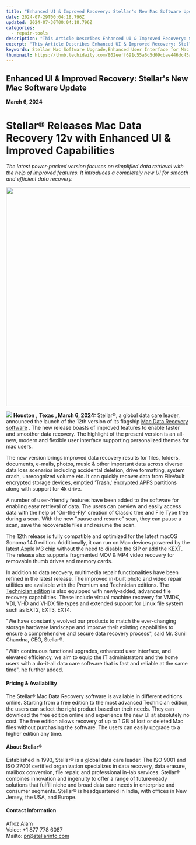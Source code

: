 ```yaml
---
title: "Enhanced UI & Improved Recovery: Stellar's New Mac Software Update"
date: 2024-07-29T00:04:18.796Z
updated: 2024-07-30T00:04:18.796Z
categories:
  - repair-tools
description: "This Article Describes Enhanced UI & Improved Recovery: Stellar's New Mac Software Update"
excerpt: "This Article Describes Enhanced UI & Improved Recovery: Stellar's New Mac Software Update"
keywords: Stellar Mac Software Upgrade,Enhanced User Interface for Mac Applications,Stellar Software Recovery Features,Mac App UI Enhancement Tips,Improved Recovery Options in Stellar Updates,Stellar Software Interface Redesign,Latest Mac UI Improvements by Stellar
thumbnail: https://thmb.techidaily.com/802eeff691c55a6d5d09cbae446dc45a39ed24ae91160c0e7074f7929a9448f1.jpg
---
```


## Enhanced UI & Improved Recovery: Stellar's New Mac Software Update

**March 6, 2024**

# **Stellar® Releases Mac Data Recovery 12v with Enhanced UI & Improved Capabilities**

 _The latest power-packed version focuses on simplified data retrieval with the help of improved features. It introduces a completely new UI for smooth and efficient data recovery._

<!-- affiliate ads begin -->
<a href="https://appsumo.8odi.net/c/5597632/2082541/7443" target="_top" id="2082541"><img src="//a.impactradius-go.com/display-ad/7443-2082541" border="0" alt="" width="1200" height="600"/></a><img height="0" width="0" src="https://appsumo.8odi.net/i/5597632/2082541/7443" style="position:absolute;visibility:hidden;" border="0" />
<!-- affiliate ads end -->
![](https://www.stellarinfo.com/image/boxshot/Stellar-Data-Recovery-Professional-for-Windows.png) **Houston** **,** **Texas** **, March 6, 2024:** Stellar®, a global data care leader, announced the launch of the 12th version of its flagship [Mac Data Recovery software](https://tools.techidaily.com/stellardata-recovery/buy-now/) . The new release boasts of improved features to enable faster and smoother data recovery. The highlight of the present version is an all-new, modern and flexible user interface supporting personalized themes for mac users.

 The new version brings improved data recovery results for files, folders, documents, e-mails, photos, music & other important data across diverse data loss scenarios including accidental deletion, drive formatting, system crash, unrecognized volume etc. It can quickly recover data from FileVault encrypted storage devices, emptied 'Trash,' encrypted APFS partitions along with support for 4k drive.

 A number of user-friendly features have been added to the software for enabling easy retrieval of data. The users can preview and easily access data with the help of 'On-the-Fly' creation of Classic tree and File Type tree during a scan. With the new "pause and resume" scan, they can pause a scan, save the recoverable files and resume the scan.

 The 12th release is fully compatible and optimized for the latest macOS Sonoma 14.0 edition. Additionally, it can run on Mac devices powered by the latest Apple M3 chip without the need to disable the SIP or add the KEXT. The release also supports fragmented MOV & MP4 video recovery for removable thumb drives and memory cards.

 In addition to data recovery, multimedia repair functionalities have been refined in the latest release. The improved in-built photo and video repair utilities are available with the Premium and Technician editions. The [Technician edition](https://tools.techidaily.com/stellardata-recovery/buy-now/) is also equipped with newly-added, advanced file recovery capabilities. These include virtual machine recovery for VMDK, VDI, VHD and VHDX file types and extended support for Linux file system such as EXT2, EXT3, EXT4.

 "We have constantly evolved our products to match the ever-changing storage hardware landscape and improve their existing capabilities to ensure a comprehensive and secure data recovery process", said Mr. Sunil Chandna, CEO, Stellar®.

 "With continuous functional upgrades, enhanced user interface, and elevated efficiency, we aim to equip the IT administrators and the home users with a do-it-all data care software that is fast and reliable at the same time", he further added.

#### Pricing & Availability

 The Stellar® Mac Data Recovery software is available in different editions online. Starting from a free edition to the most advanced Technician edition, the users can select the right product based on their needs. They can download the free edition online and experience the new UI at absolutely no cost. The free edition allows recovery of up to 1 GB of lost or deleted Mac files without purchasing the software. The users can easily upgrade to a higher edition any time.

#### About Stellar®

 Established in 1993, Stellar® is a global data care leader. The ISO 9001 and ISO 27001 certified organization specializes in data recovery, data erasure, mailbox conversion, file repair, and professional in-lab services. Stellar® combines innovation and ingenuity to offer a range of future-ready solutions that fulfill niche and broad data care needs in enterprise and consumer segments. Stellar® is headquartered in India, with offices in New Jersey, the USA, and Europe.

#### Contact Information

 Afroz Alam  
 Voice: +1 877 778 6087  
 Mailto: <pr@stellarinfo.com>

<ins class="adsbygoogle"
     style="display:block"
     data-ad-format="autorelaxed"
     data-ad-client="ca-pub-7571918770474297"
     data-ad-slot="1223367746"></ins>



<ins class="adsbygoogle"
     style="display:block"
     data-ad-client="ca-pub-7571918770474297"
     data-ad-slot="8358498916"
     data-ad-format="auto"
     data-full-width-responsive="true"></ins>


